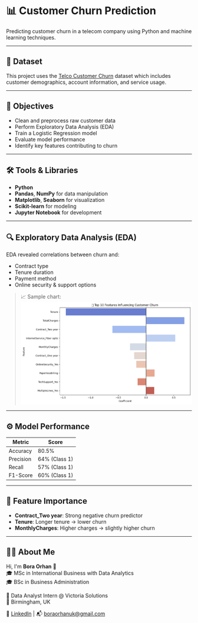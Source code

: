 # 📊 Customer Churn Prediction

Predicting customer churn in a telecom company using Python and machine learning techniques.

---

## 📁 Dataset
This project uses the [Telco Customer Churn](https://www.kaggle.com/blastchar/telco-customer-churn) dataset which includes customer demographics, account information, and service usage.

---

## 🧠 Objectives
- Clean and preprocess raw customer data  
- Perform Exploratory Data Analysis (EDA)  
- Train a Logistic Regression model  
- Evaluate model performance  
- Identify key features contributing to churn

---

## 🛠 Tools & Libraries
- **Python**
- **Pandas**, **NumPy** for data manipulation  
- **Matplotlib**, **Seaborn** for visualization  
- **Scikit-learn** for modeling  
- **Jupyter Notebook** for development

---

## 🔍 Exploratory Data Analysis (EDA)
EDA revealed correlations between churn and:
- Contract type
- Tenure duration
- Payment method
- Online security & support options

> 📈 Sample chart:  
![Feature Importance](feature_importance.png)

---

## ⚙️ Model Performance

| Metric        | Score  |
|---------------|--------|
| Accuracy      | 80.5%  |
| Precision     | 64% (Class 1) |
| Recall        | 57% (Class 1) |
| F1-Score      | 60% (Class 1) |

---

## 🔎 Feature Importance

- **Contract_Two year**: Strong negative churn predictor  
- **Tenure**: Longer tenure → lower churn  
- **MonthlyCharges**: Higher charges → slightly higher churn  

---

## 👨‍💻 About Me

Hi, I'm **Bora Orhan** 👋  
🎓 MSc in International Business with Data Analytics  
🎓 BSc in Business Administration

💼 Data Analyst Intern @ Victoria Solutions  
📍 Birmingham, UK

🔗 [LinkedIn](https://www.linkedin.com/in/boraorhan) | 📬 boraorhanuk@gmail.com
